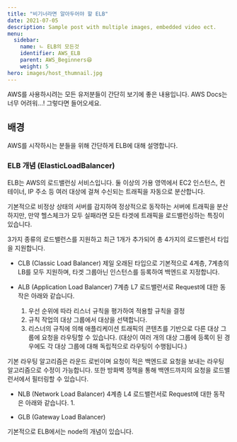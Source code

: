 ```yaml
---
title: "비기너라면 알아두어야 할 ELB"
date: 2021-07-05
description: Sample post with multiple images, embedded video ect.
menu:
  sidebar:
    name: ㄴ ELB의 모든것
    identifier: AWS_ELB
    parent: AWS_Beginners😆
    weight: 5
hero: images/host_thumnail.jpg
---
```

AWS를 사용하시려는 모든 유저분들이 간단히 보기에 좋은 내용입니다. AWS Docs는 너무 어려워...! 그렇다면 들어오세요.

<!--more-->

## 배경
AWS를 시작하시는 분들을 위해 간단하게 ELB에 대해 설명합니다.

### ELB 개념 (ElasticLoadBalancer)
ELB는 AWS의 로드밸런싱 서비스입니다.
둘 이상의 가용 영역에서 EC2 인스턴스, 컨테이너, IP 주소 등 여러 대상에 걸쳐 수신되는 트래픽을 자동으로 분산합니다. 

기본적으로 비정상 상태의 서버를 감지하여 정상적으로 동작하는 서버에 트래픽을 분산하지만,
만약 헬스체크가 모두 실패라면 모든 타겟에 트래픽을 로드밸런싱하는 특징이 있습니다.

3가지 종류의 로드밸런스를 지원하고 최근 1개가 추가되어 총 4가지의 로드밸런서 타입을 지원합니다.
- CLB (Classic Load Balancer)
제일 오래된 타입으로 기본적으로 4계층, 7계층의 LB를 모두 지원하며, 타겟 그룹아닌 인스턴스를 등록하여 백엔드로 지정합니다.

- ALB (Application Load Balancer)
7계층 L7 로드밸런서로 Request에 대한 동작은 아래와 같습니다.
  1. 우선 순위에 따라 리스너 규칙을 평가하여 적용할 규칙을 결정
  2. 규칙 작업의 대상 그룹에서 대상을 선택합니다.
  3. 리스너의 규칙에 의해 애플리케이션 트래픽의 콘텐츠를 기반으로 다른 대상 그룹에 요청을 라우팅할 수 있습니다.
  (대상이 여러 개의 대상 그룹에 등록이 된 경우에도 각 대상 그룹에 대해 독립적으로 라우팅이 수행됩니다.) 
  
기본 라우팅 알고리즘은 라운드 로빈이며 요청이 적은 백엔드로 요청을 보내는 라우팅 알고리즘으로 수정이 가능합니다.
또한 방화벽 정책을 통해 백엔드까지의 요청을 로드밸런서에서 필터링할 수 있습니다.

- NLB (Network Load Balancer)
4계층 L4 로드밸런서로 Request에 대한 동작은 아래와 같습니다.
  1. 

- GLB (Gateway Load Balancer)


기본적으로 ELB에서는 node의 개념이 있습니다.